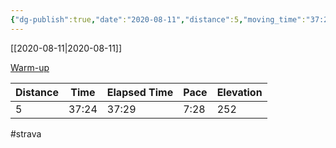```yaml
---
{"dg-publish":true,"date":"2020-08-11","distance":5,"moving_time":"37:24","elapsed_time":"37:29","pace":"7:28","total_elevation_gain":252,"url":"https://www.strava.com/activities/3899612528","permalink":"/01-personal/strava/2020-08-11-warm-up/","dgPassFrontmatter":true}
---
```



[[2020-08-11\|2020-08-11]]

[Warm-up](https://www.strava.com/activities/3899612528)

| Distance | Time  | Elapsed Time | Pace | Elevation |
| -------- | ----- | ------------ | ---- | --------- |
| 5        | 37:24 | 37:29        | 7:28 | 252       |




#strava
